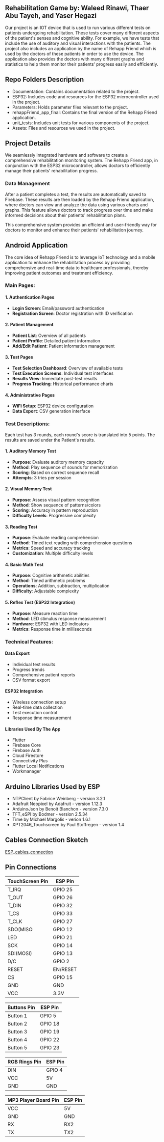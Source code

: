 
## Rehabilitation Game by: Waleed Rinawi, Thaer Abu Tayeh, and Yaser Hegazi
Our project is an IOT device that is used to run various different tests on patients undergoing rehabilitation. These tests cover many different aspects of the
patient's senses and cognitive ability. For example, we have tests that include the use of auditory and visual interactions with the patients. The project also
includes an application by the name of Rehapp Friend which is used by the doctors of these patients in order to use the device. The application also provides the
doctors with many different graphs and statistics to help them monitor their patients' progress easily and efficiently.  

## Repo Folders Description
- Documentation: Contains documentation related to the project.
- ESP32: Includes code and resources for the ESP32 microcontroller used in the project.
- Parameters: Holds parameter files relevant to the project.
- rehappFriend_app_final: Contains the final version of the Rehapp Friend application.
- unit_tests: Includes unit tests for various components of the project.
- Assets: Files and resources we used in the project.

## Project Details
We seamlessly integrated hardware and software to create a comprehensive rehabilitation monitoring system. The Rehapp Friend app, in conjunction with the ESP32 microcontroller, allows doctors to efficiently manage their patients' rehabilitation progress.

### Data Management
After a patient completes a test, the results are automatically saved to Firebase. These results are then loaded by the Rehapp Friend application, where doctors can view and analyze the data using various charts and graphs. This feature allows doctors to track progress over time and make informed decisions about their patients' rehabilitation plans.

This comprehensive system provides an efficient and user-friendly way for doctors to monitor and enhance their patients' rehabilitation journey.


## Android Application
The core idea of Rehapp Friend is to leverage IoT technology and a mobile application to enhance the rehabilitation process by providing comprehensive and real-time data to healthcare professionals, thereby improving patient outcomes and treatment efficiency.

### Main Pages:

#### 1. Authentication Pages
- **Login Screen**: Email/password authentication
- **Registration Screen**: Doctor registration with ID verification

#### 2. Patient Management
- **Patient List**: Overview of all patients
- **Patient Profile**: Detailed patient information
- **Add/Edit Patient**: Patient information management

#### 3. Test Pages
- **Test Selection Dashboard**: Overview of available tests
- **Test Execution Screens**: Individual test interfaces
- **Results View**: Immediate post-test results
- **Progress Tracking**: Historical performance charts

#### 4. Administrative Pages
- **WiFi Setup**: ESP32 device configuration
- **Data Export**: CSV generation interface

### Test Descriptions:
Each test has 3 rounds, each round's score is translated into 5 points. The results are saved under the Patient's results.

#### 1. Auditory Memory Test
- **Purpose**: Evaluate auditory memory capacity
- **Method**: Play sequence of sounds for memorization
- **Scoring**: Based on correct sequence recall
- **Attempts**: 3 tries per session

#### 2. Visual Memory Test
- **Purpose**: Assess visual pattern recognition
- **Method**: Show sequence of patterns/colors
- **Scoring**: Accuracy in pattern reproduction
- **Difficulty Levels**: Progressive complexity

#### 3. Reading Test
- **Purpose**: Evaluate reading comprehension
- **Method**: Timed text reading with comprehension questions
- **Metrics**: Speed and accuracy tracking
- **Customization**: Multiple difficulty levels

#### 4. Basic Math Test
- **Purpose**: Cognitive arithmetic abilities
- **Method**: Timed arithmetic problems
- **Operations**: Addition, subtraction, multiplication
- **Difficulty**: Adjustable complexity

#### 5. Reflex Test (ESP32 Integration)
- **Purpose**: Measure reaction time
- **Method**: LED stimulus response measurement
- **Hardware**: ESP32 with LED indicators
- **Metrics**: Response time in milliseconds

### Technical Features:

#### Data Export
- Individual test results
- Progress trends
- Comprehensive patient reports
- CSV format export

#### ESP32 Integration
- Wireless connection setup
- Real-time data collection
- Test execution control
- Response time measurement

#### Libraries Used By The App
- Flutter
- Firebase Core
- Firebase Auth
- Cloud Firestore
- Connectivity Plus
- Flutter Local Notifications
- Workmanager



## Arduino Libraries Used by ESP

- NTPClient by Fabrice Weinberg - version 3.2.1
- Adafruit Neopixel by Adafruit - version 1.12.3
- ArduinoJson by Benoit Blanchon - version 7.3.0
- TFT_eSPI by Bodmer - version 2.5.34
- Time by Michael Margolis - verion 1.6.1
- XPT2046_Touchscreen by Paul Stoffregen - version 1.4

## Cables Connection Sketch
[ESP_cables_connection](Documentation/ESP_cables_connection.jpg "Cables Connection")

## Pin Connections

| TouchScreen Pin    | ESP Pin               |
|---------------|----------------------------|
| T_IRQ          | 	GPIO 25  |
| T_OUT          | 	GPIO 26  |
| T_DIN          | 	GPIO 32  |
| T_CS           | 	GPIO 33  |
| T_CLK          | 	GPIO 27  |
| SDO(MISO       | 	GPIO 12  |
| LED            | 	GPIO 21  |
| SCK            | 	GPIO 14  |
| SDI(MOSI)      | 	GPIO 13  |
| D/C            | 	GPIO 2   |
| RESET          | 	EN/RESET |
| CS             | 	GPIO 15  |
| GND            | 	GND      |
| VCC            | 	3.3V     |

| Buttons Pin   | ESP Pin                    |
|---------------|----------------------------|
| Button 1          | 	GPIO 5   |
| Button 2          | 	GPIO 18  |
| Button 3          | 	GPIO 19  |
| Button 4          | 	GPIO 22  |
| Button 5          | 	GPIO 23  |

| RGB Rings Pin    | ESP Pin                   |
|------------------|---------------------------|
| DIN              | 	GPIO 4   |
| VCC              |  5V       |
| GND              |  GND      |

| MP3 Player Board Pin    | ESP Pin       |
|-------------------------|---------------|
| VCC          | 	5V       |
| GND          | 	GND      |
| RX           |  RX2      |
| TX           |  TX2      |




